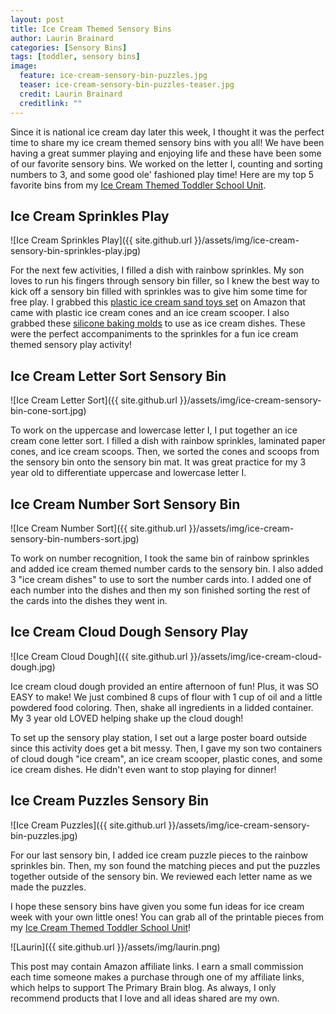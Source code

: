 ```yaml
---
layout: post
title: Ice Cream Themed Sensory Bins
author: Laurin Brainard
categories: [Sensory Bins]
tags: [toddler, sensory bins]
image:
  feature: ice-cream-sensory-bin-puzzles.jpg
  teaser: ice-cream-sensory-bin-puzzles-teaser.jpg
  credit: Laurin Brainard
  creditlink: ""
---
```

Since it is national ice cream day later this week, I thought it was the perfect time to share my ice cream themed sensory bins with you all! We have been having a great summer playing and enjoying life and these have been some of our favorite sensory bins. We worked on the letter I, counting and sorting numbers to 3, and some good ole' fashioned play time! Here are my top 5 favorite bins from my [Ice Cream Themed Toddler School Unit](https://www.teacherspayteachers.com/Product/Toddler-Lesson-Plans-Ice-Cream-Themed-Lessons-4635846?utm_source=My%20Blog&utm_campaign=Ice%20Cream%20Sensory%20Bins%20Blog%20Post).

## Ice Cream Sprinkles Play
![Ice Cream Sprinkles Play]({{ site.github.url }}/assets/img/ice-cream-sensory-bin-sprinkles-play.jpg)

For the next few activities, I filled a dish with rainbow sprinkles. My son loves to run his fingers through sensory bin filler, so I knew the best way to kick off a sensory bin filled with sprinkles was to give him some time for free play. I grabbed this [plastic ice cream sand toys set](https://www.amazon.com/gp/product/B07D7PS7T7/ref=as_li_tl?ie=UTF8&camp=1789&creative=9325&creativeASIN=B07D7PS7T7&linkCode=as2&tag=theprimarybra-20&linkId=2f3a2cff38379c8a29f7a5a15c809dd4) on Amazon that came with plastic ice cream cones and an ice cream scooper. I also grabbed these [silicone baking molds](https://www.amazon.com/gp/product/B01KWTGAVQ/ref=as_li_tl?ie=UTF8&camp=1789&creative=9325&creativeASIN=B01KWTGAVQ&linkCode=as2&tag=theprimarybra-20&linkId=63db0fa81f228cf428a3653e81f70c96) to use as ice cream dishes. These were the perfect accompaniments to the sprinkles for a fun ice cream themed sensory play activity! 

## Ice Cream Letter Sort Sensory Bin
![Ice Cream Letter Sort]({{ site.github.url }}/assets/img/ice-cream-sensory-bin-cone-sort.jpg)

To work on the uppercase and lowercase letter I, I put together an ice cream cone letter sort. I filled a dish with rainbow sprinkles, laminated paper cones, and ice cream scoops. Then, we sorted the cones and scoops from the sensory bin onto the sensory bin mat. It was great practice for my 3 year old to differentiate uppercase and lowercase letter I.

## Ice Cream Number Sort Sensory Bin
![Ice Cream Number Sort]({{ site.github.url }}/assets/img/ice-cream-sensory-bin-numbers-sort.jpg)

To work on number recognition, I took the same bin of rainbow sprinkles and added ice cream themed number cards to the sensory bin. I also added 3 "ice cream dishes" to use to sort the number cards into. I added one of each number into the dishes and then my son finished sorting the rest of the cards into the dishes they went in. 

## Ice Cream Cloud Dough Sensory Play
![Ice Cream Cloud Dough]({{ site.github.url }}/assets/img/ice-cream-cloud-dough.jpg)

Ice cream cloud dough provided an entire afternoon of fun! Plus, it was SO EASY to make! We just combined 8 cups of flour with 1 cup of oil and a little powdered food coloring. Then, shake all ingredients in a lidded container. My 3 year old LOVED helping shake up the cloud dough! 

To set up the sensory play station, I set out a large poster board outside since this activity does get a bit messy. Then, I gave my son two containers of cloud dough "ice cream", an ice cream scooper, plastic cones, and some ice cream dishes.  He didn't even want to stop playing for dinner!

## Ice Cream Puzzles Sensory Bin
![Ice Cream Puzzles]({{ site.github.url }}/assets/img/ice-cream-sensory-bin-puzzles.jpg)

For our last sensory bin, I added ice cream puzzle pieces to the rainbow sprinkles bin. Then, my son found the matching pieces and put the puzzles together outside of the sensory bin. We reviewed each letter name as we made the puzzles. 

I hope these sensory bins have given you some fun ideas for ice cream week with your own little ones! You can grab all of the printable pieces from my [Ice Cream Themed Toddler School Unit](https://www.teacherspayteachers.com/Product/Toddler-Lesson-Plans-Ice-Cream-Themed-Lessons-4635846?utm_source=My%20Blog&utm_campaign=Ice%20Cream%20Sensory%20Bins%20Blog%20Post)! 

![Laurin]({{ site.github.url }}/assets/img/laurin.png)

This post may contain Amazon affiliate links. I earn a small commission each time someone makes a purchase through one of my affiliate links, which helps to support The Primary Brain blog. As always, I only recommend products that I love and all ideas shared are my own. 
